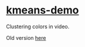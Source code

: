 # [kmeans-demo](pedroth.github.io/kmeans-demo)

Clustering colors in video.

Old version [here](https://pedroth.github.io/kmeans-demo/old/index.html)
